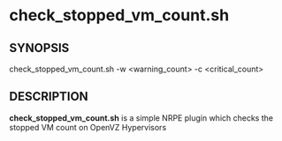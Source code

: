 # check_stopped_vm_count.sh
## SYNOPSIS
check_stopped_vm_count.sh -w \<warning_count\> -c \<critical_count\>
## DESCRIPTION
**check_stopped_vm_count.sh** is a simple NRPE plugin which checks the stopped VM count on OpenVZ Hypervisors 
